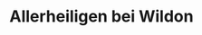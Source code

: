 ---
title: Allerheiligen bei Wildon
url: /allerheiligen-bei-wildon/
latitude: 46.907
longitude: 15.578
---